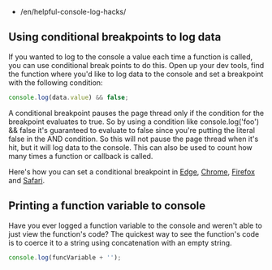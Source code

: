 
-   /en/helpful-console-log-hacks/

## Using conditional breakpoints to log data

If you wanted to log to the console a value each time a function is called, you can use conditional break points to do this. Open up your dev tools, find the function where you'd like to log data to the console and set a breakpoint with the following condition:

```js
console.log(data.value) && false;
```

A conditional breakpoint pauses the page thread only if the condition for the breakpoint evaluates to true. So by using a condition like console.log('foo') && false it's guaranteed to evaluate to false since you're putting the literal false in the AND condition. So this will not pause the page thread when it's hit, but it will log data to the console. This can also be used to count how many times a function or callback is called.

Here's how you can set a conditional breakpoint in [Edge](https://dev.windows.com/en-us/microsoft-edge/platform/documentation/f12-devtools-guide/debugger/#setting-and-managing-breakpoints 'Managing Breakpoints in Edge'), [Chrome](https://developer.chrome.com/devtools/docs/javascript-debugging#breakpoints 'Managing Breakpoints in Chrome'), [Firefox](https://developer.mozilla.org/en-US/docs/Tools/Debugger/How_to/Set_a_conditional_breakpoint 'Managing Breakpoints in Firefox') and [Safari](https://developer.apple.com/library/mac/documentation/AppleApplications/Conceptual/Safari_Developer_Guide/Debugger/Debugger.html 'Managing Breakpoints in Safari').

## Printing a function variable to console

Have you ever logged a function variable to the console and weren't able to just view the function's code? The quickest way to see the function's code is to coerce it to a string using concatenation with an empty string.

```js
console.log(funcVariable + '');
```
